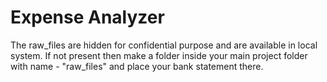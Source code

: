 # Expense Analyzer
The raw_files are hidden for confidential purpose and are available in local system.
If not present then make a folder inside your main project folder with name - "raw_files" and place your bank statement there.
